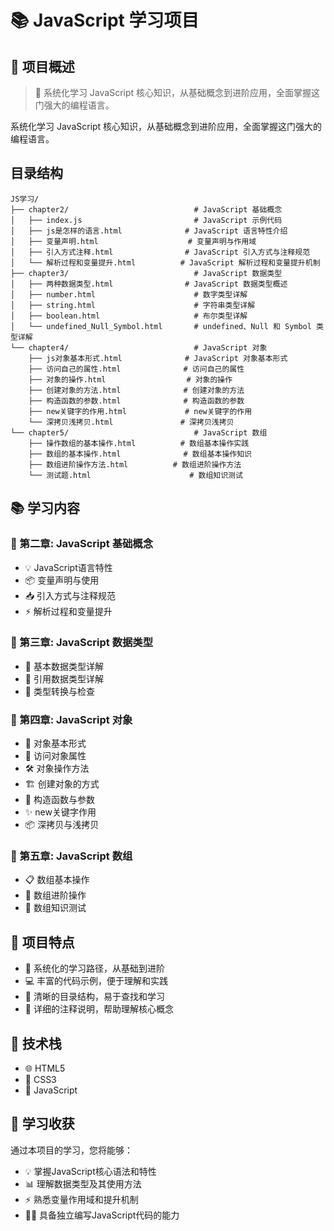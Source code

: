 # 📚 JavaScript 学习项目

## 🎯 项目概述

> 🌟 系统化学习 JavaScript 核心知识，从基础概念到进阶应用，全面掌握这门强大的编程语言。

系统化学习 JavaScript 核心知识，从基础概念到进阶应用，全面掌握这门强大的编程语言。

## 目录结构

```
JS学习/
├── chapter2/                            # JavaScript 基础概念
│   ├── index.js                         # JavaScript 示例代码
│   ├── js是怎样的语言.html              # JavaScript 语言特性介绍
│   ├── 变量声明.html                    # 变量声明与作用域
│   ├── 引入方式注释.html                # JavaScript 引入方式与注释规范
│   └── 解析过程和变量提升.html          # JavaScript 解析过程和变量提升机制
├── chapter3/                            # JavaScript 数据类型
│   ├── 两种数据类型.html                # JavaScript 数据类型概述
│   ├── number.html                      # 数字类型详解
│   ├── string.html                      # 字符串类型详解
│   ├── boolean.html                     # 布尔类型详解
│   └── undefined_Null_Symbol.html       # undefined、Null 和 Symbol 类型详解
└── chapter4/                            # JavaScript 对象
    ├── js对象基本形式.html              # JavaScript 对象基本形式
    ├── 访问自己的属性.html              # 访问自己的属性
    ├── 对象的操作.html                  # 对象的操作
    ├── 创建对象的方法.html              # 创建对象的方法
    ├── 构造函数的参数.html              # 构造函数的参数
    ├── new关键字的作用.html             # new关键字的作用
    └── 深拷贝浅拷贝.html               # 深拷贝浅拷贝
└── chapter5/                            # JavaScript 数组
    ├── 操作数组的基本操作.html          # 数组基本操作实践
    ├── 数组的基本操作.html              # 数组基本操作知识
    ├── 数组进阶操作方法.html          # 数组进阶操作方法
    └── 测试题.html                      # 数组知识测试
```

## 📚 学习内容

### 📘 第二章: JavaScript 基础概念
- 💡 JavaScript语言特性
- 📦 变量声明与使用
- 📥 引入方式与注释规范
- ⚡ 解析过程和变量提升

### 📗 第三章: JavaScript 数据类型
- 🔢 基本数据类型详解
- 📎 引用数据类型详解
- 🔄 类型转换与检查

### 📙 第四章: JavaScript 对象
- 🧱 对象基本形式
- 🔑 访问对象属性
- 🛠️ 对象操作方法
- 🏗️ 创建对象的方式
- 🎯 构造函数与参数
- ✨ new关键字作用
- 📦 深拷贝与浅拷贝

### 📕 第五章: JavaScript 数组
- 📋 数组基本操作
- 🚀 数组进阶操作
- 📝 数组知识测试

## 🌟 项目特点

- 🎯 系统化的学习路径，从基础到进阶
- 💻 丰富的代码示例，便于理解和实践
- 📁 清晰的目录结构，易于查找和学习
- 📝 详细的注释说明，帮助理解核心概念

## 🔧 技术栈

- 🌐 HTML5
- 🎨 CSS3
- 🧠 JavaScript

## 🎯 学习收获

通过本项目的学习，您将能够：

- 💡 掌握JavaScript核心语法和特性
- 📊 理解数据类型及其使用方法
- ⚡ 熟悉变量作用域和提升机制
- 🧑‍💻 具备独立编写JavaScript代码的能力